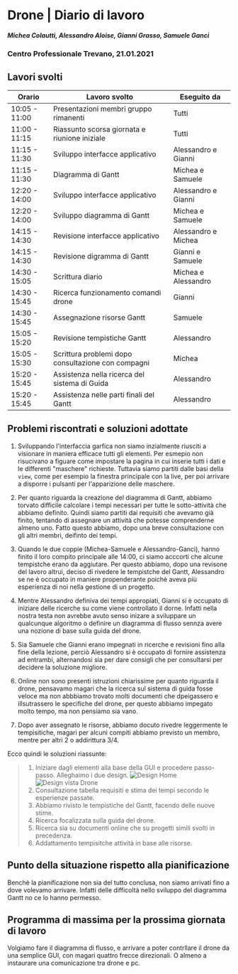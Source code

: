 # Drone | Diario di lavoro
##### Michea Colautti, Alessandro Aloise, Gianni Grasso, Samuele Ganci
### Centro Professionale Trevano, 21.01.2021

## Lavori svolti


|Orario        |Lavoro svolto                                       |Eseguito da         |
|--------------|----------------------------------------------------|--------------------|
|10:05 - 11:00 | Presentazioni membri gruppo rimanenti              |Tutti               |
|11:00 - 11:15 | Riassunto scorsa giornata e riunione iniziale      |Tutti               |
|11:15 - 11:30 | Sviluppo interfacce applicativo                    |Alessandro e Gianni |
|11:15 - 11:30 | Diagramma di Gantt                                 |Michea e Samuele    |
|12:20 - 14:00 | Sviluppo interfacce applicativo                    |Alessandro e Gianni |
|12:20 - 14:00 | Sviluppo diagramma di Gantt                        |Michea e Samuele    |
|14:15 - 14:30 | Revisione interfacce applicativo                   |Alessandro e Michea |
|14:15 - 14:30 | Revisione digramma di Gantt                        |Gianni e Samuele    |
|14:30 - 15:05 | Scrittura diario                                   |Michea e Alessandro |
|14:30 - 15:45 | Ricerca funzionamento comandi drone                |Gianni              |
|14:30 - 15:45 | Assegnazione risorse Gantt                         |Samuele             |
|15:05 - 15:20 | Revisione tempistiche Gantt                        |Alessandro          |
|15:05 - 15:30 | Scrittura problemi dopo consultazione con compagni |Michea              |
|15:20 - 15:45 | Assistenza nella ricerca del sistema di Guida      |Alessandro          |
|15:20 - 15:45 | Assistenza nelle parti finali del Gantt            |Alessandro          |








## Problemi riscontrati e soluzioni adottate

1.	Sviluppando l'interfaccia garfica non siamo inzialmente riusciti a visionare in maniera efficace tutti gli elementi. Per esmepio non risucivano a figuare come impostare la pagina in cui inserie tutti i dati e le differenti "maschere" richieste. Tuttavia siamo partiti dalle basi della `view`, come per esempio la finestra principale con la live, per poi arrivare a disporre i pulsanti per l'apparizione delle maschere.
 
2.	Per quanto riguarda la creazione del diagramma di Gantt, abbiamo torvato difficile calcolare i tempi necessari per tutte le sotto-attività che abbiamo definito. Quindi siamo partiti dai requisiti che avevamo già finito, tentando di assegnare un attività che potesse comprenderne almeno uno. Fatto questo abbiamo, dopo una breve consultazione con gli altri membri, deifinto dei tempi.

3. Quando le due coppie (Michea-Samuele e Alessandro-Ganci), hanno finito il loro compito principale alle 14:00, ci siamo acccorti che alcune tempistche erano da aggiutare. Per questo abbiamo, dopo una revisone del lavoro altrui, deciso di rivedere le tempistche del Gantt, Alessandro se ne è occupato in maniere propenderante poichè aveva più esperienza di noi nella gestione di un progetto.
 
4. Mentre Alessandro definiva dei tempi appropiati, Gianni si è occupato di iniziare delle ricerche su come viene controllato il dorne. Infatti nella nostra testa non avrebbe avuto senso inizare a sviluppare un qualcunque algoritmo o definire un diagramma di flusso sennza avere una nozione di base sulla guida del drone.

5. Sia Samuele che Gianni erano impegnati in ricerche e revisioni fino alla fine della lezione, perciò Alessandro si è occupato di fornire assistenza ad entrambi, alternandosi sia per dare consigli che per consultarsi per decidere la soluzione migliore.

6. Online non sono presenti istruzioni chiarissime per quanto riguarda il drone, pensavamo magari che la ricerca sul sistema di guida fosse veloce ma non abbbiamo trovato molti documenti che dpeigassero e illsutrassero le specifiche del drone, per questo abbiamo impegato molto tempo, ma non pensiamo sia vano.

7. Dopo aver assegnato le risorse, abbiamo docuto rivedre leggermente le tempisitiche, magari per alcuni compiti abbiamo previsto un membro, mentre per altri 2 o addirittura 3/4.

Ecco quindi le soluzioni riassunte:

> 1.	Iniziare dagli elementi alla base della GUI e procedere passo-passo. Alleghaimo i due design.
> ![Design Home](../Documenti/img/Desing_home.PNG)
> ![Design vista Drone ](../Documenti/img/Desing_vista_drone.PNG)
> 2.	Consultazione tabella requisiti e stima dei tempi secondo le esperienze passate.
> 3.	Abbiamo rivisto le tempistiche del Gantt, facendo delle nuove stime.
> 4. 	Ricerca focalizzata sulla guida del drone.
> 5. 	Ricerca sia su documenti online che su progetti simili svolti in precedenza.
> 6.	Addattamento tempisitche attività in base alle risorse.




##  Punto della situazione rispetto alla pianificazione
Benchè la pianificazione non sia del tutto conclusa, non siamo arrivati fino a dove volevamo arrivare. Infatti delle difficoltà nello sviluppo del diagramma Gantt no ce lo hanno permesso.
## Programma di massima per la prossima giornata di lavoro
Volgiamo fare il diagramma di flusso, e arrivare a poter contrllare il drone da una semplice GUI, con magari quattro frecce direzionali. O almeno a instaurare una comunicazione tra drone e pc.
